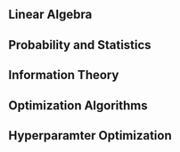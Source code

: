## Linear Algebra

## Probability and Statistics

## Information Theory

## Optimization Algorithms

## Hyperparamter Optimization
